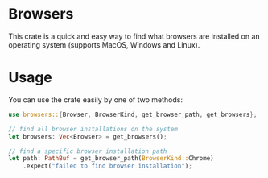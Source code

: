 # Browsers

This crate is a quick and easy way to find what browsers are installed on an operating system (supports MacOS, Windows and Linux).

# Usage

You can use the crate easily by one of two methods:

```rust
use browsers::{Browser, BrowserKind, get_browser_path, get_browsers};

// find all browser installations on the system
let browsers: Vec<Browser> = get_browsers();

// find a specific browser installation path
let path: PathBuf = get_browser_path(BrowserKind::Chrome)
    .expect("failed to find browser installation");
```
